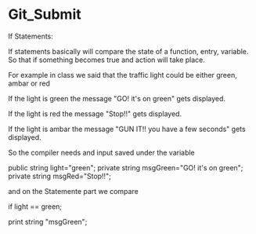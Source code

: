 # Git_Submit

If Statements:

If statements basically will compare the state of a function, entry, variable.
So that if something becomes true and action will take place.

For example in class we said that the traffic light could be either green, ambar or red

If the light is green
the message "GO! it's on green" gets displayed.

If the light is red
the message "Stop!!" gets displayed.

If the light is ambar
the message "GUN IT!! you have a few seconds" gets displayed.

So the compiler needs and input
saved under the variable

public string light="green";
private string msgGreen="GO! it's on green";
private string msgRed="Stop!!";


and on the Statemente part we compare

if light == green;

print string "msgGreen";


